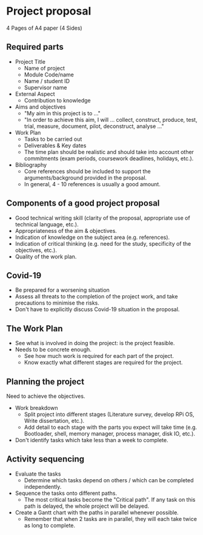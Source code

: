 # Project proposal

4 Pages of A4 paper (4 Sides)

## Required parts

* Project Title
  * Name of project
  * Module Code/name
  * Name / student ID
  * Supervisor name
* External Aspect
  * Contribution to knowledge
* Aims and objectives
  * "My aim in this project is to ..."
  * "In order to achieve this aim, I will ... collect, construct, produce, test,
  trial, measure, document, pilot, deconstruct, analyse ..."
* Work Plan
  * Tasks to be carried out
  * Deliverables & Key dates
  * The time plan should be realistic and should take into account other
  commitments (exam periods, coursework deadlines, holidays, etc.).
* Bibliography
  * Core references should be included to support the arguments/background
  provided in the proposal.
  * In general, 4 - 10 references is usually a good amount.

## Components of a good project proposal

* Good technical writing skill (clarity of the proposal, appropriate use of
technical language, etc.).
* Appropriateness of the aim & objectives.
* Indication of knowledge on the subject area (e.g. references).
* Indication of critical thinking (e.g. need for the study, specificity of the
objectives, etc.).
* Quality of the work plan.

## Covid-19

* Be prepared for a worsening situation
* Assess all threats to the completion of the project work, and take
precautions to minimise the risks.
* Don't have to explicitly discuss Covid-19 situation in the proposal.

## The Work Plan

* See what is involved in doing the project: is the project feasible.
* Needs to be concrete enough.
  * See how much work is required for each part of the project.
  * Know exactly what different stages are required for the project.

## Planning the project

Need to achieve the objectives.

* Work breakdown
  * Split project into different stages (Literature survey, develop RPi OS,
  Write dissertation, etc.).
  * Add detail to each stage with the parts you expect will take time (e.g.
  Bootloader, shell, memory manager, process manager, disk IO, etc.).
* Don't identify tasks which take less than a week to complete.

## Activity sequencing

* Evaluate the tasks
  * Determine which tasks depend on others / which can be completed
  independently.
* Sequence the tasks onto different paths.
  * The most critical tasks become the "Critical path". If any task on this
  path is delayed, the whole project will be delayed.
* Create a Gantt chart with the paths in parallel whenever possible.
  * Remember that when 2 tasks are in parallel, they will each take twice as
  long to complete.
